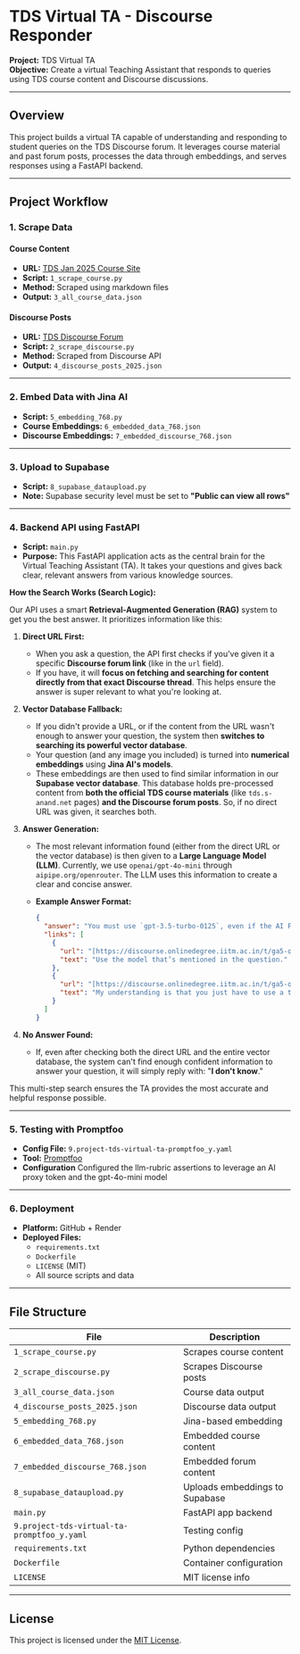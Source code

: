 # TDS Virtual TA - Discourse Responder

**Project:** TDS Virtual TA  
**Objective:** Create a virtual Teaching Assistant that responds to queries using TDS course content and Discourse discussions.

---

## Overview

This project builds a virtual TA capable of understanding and responding to student queries on the TDS Discourse forum. It leverages course material and past forum posts, processes the data through embeddings, and serves responses using a FastAPI backend.

---

## Project Workflow

### 1. Scrape Data

#### Course Content
- **URL:** [TDS Jan 2025 Course Site](https://tds.s-anand.net/#/2025-01/)
- **Script:** `1_scrape_course.py`
- **Method:** Scraped using markdown files
- **Output:** `3_all_course_data.json`

#### Discourse Posts
- **URL:** [TDS Discourse Forum](https://discourse.onlinedegree.iitm.ac.in/c/courses/tds-kb/34)
- **Script:** `2_scrape_discourse.py`
- **Method:** Scraped from Discourse API
- **Output:** `4_discourse_posts_2025.json`

---

### 2. Embed Data with Jina AI

- **Script:** `5_embedding_768.py`
- **Course Embeddings:** `6_embedded_data_768.json`
- **Discourse Embeddings:** `7_embedded_discourse_768.json`

---

### 3. Upload to Supabase

- **Script:** `8_supabase_dataupload.py`
- **Note:** Supabase security level must be set to **"Public can view all rows"**

---

### 4. Backend API using FastAPI

* **Script:** `main.py`
* **Purpose:** This FastAPI application acts as the central brain for the Virtual Teaching Assistant (TA). It takes your questions and gives back clear, relevant answers from various knowledge sources.

**How the Search Works (Search Logic):**

Our API uses a smart **Retrieval-Augmented Generation (RAG)** system to get you the best answer. It prioritizes information like this:

1.  **Direct URL First:**
    * When you ask a question, the API first checks if you've given it a specific **Discourse forum link** (like in the `url` field).
    * If you have, it will **focus on fetching and searching for content directly from that exact Discourse thread**. This helps ensure the answer is super relevant to what you're looking at.

2.  **Vector Database Fallback:**
    * If you didn't provide a URL, or if the content from the URL wasn't enough to answer your question, the system then **switches to searching its powerful vector database**.
    * Your question (and any image you included) is turned into **numerical embeddings** using **Jina AI's models**.
    * These embeddings are then used to find similar information in our **Supabase vector database**. This database holds pre-processed content from **both the official TDS course materials** (like `tds.s-anand.net` pages) **and the Discourse forum posts**. So, if no direct URL was given, it searches both.

3.  **Answer Generation:**
    * The most relevant information found (either from the direct URL or the vector database) is then given to a **Large Language Model (LLM)**. Currently, we use `openai/gpt-4o-mini` through `aipipe.org/openrouter`. The LLM uses this information to create a clear and concise answer.

    * **Example Answer Format:**
        ```json
        {
          "answer": "You must use `gpt-3.5-turbo-0125`, even if the AI Proxy only supports `gpt-4o-mini`. Use the OpenAI API directly for this question.",
          "links": [
            {
              "url": "[https://discourse.onlinedegree.iitm.ac.in/t/ga5-question-8-clarification/155939/4](https://discourse.onlinedegree.iitm.ac.in/t/ga5-question-8-clarification/155939/4)",
              "text": "Use the model that’s mentioned in the question."
            },
            {
              "url": "[https://discourse.onlinedegree.iitm.ac.in/t/ga5-question-8-clarification/155939/3](https://discourse.onlinedegree.iitm.ac.in/t/ga5-question-8-clarification/155939/3)",
              "text": "My understanding is that you just have to use a tokenizer, similar to what Prof. Anand used, to get the number of tokens and multiply that by the given rate."
            }
          ]
        }
        ```

4.  **No Answer Found:**
    * If, even after checking both the direct URL and the entire vector database, the system can't find enough confident information to answer your question, it will simply reply with: "**I don't know**."

This multi-step search ensures the TA provides the most accurate and helpful response possible.

---

### 5. Testing with Promptfoo

- **Config File:** `9.project-tds-virtual-ta-promptfoo_y.yaml`
- **Tool:** [Promptfoo](https://github.com/promptfoo/promptfoo)
- **Configuration** Configured the llm-rubric assertions to leverage an AI proxy token and the gpt-4o-mini model

---

### 6. Deployment

- **Platform:** GitHub + Render
- **Deployed Files:**
  - `requirements.txt`
  - `Dockerfile`
  - `LICENSE` (MIT)
  - All source scripts and data

---

## File Structure

| File | Description |
|------|-------------|
| `1_scrape_course.py` | Scrapes course content |
| `2_scrape_discourse.py` | Scrapes Discourse posts |
| `3_all_course_data.json` | Course data output |
| `4_discourse_posts_2025.json` | Discourse data output |
| `5_embedding_768.py` | Jina-based embedding |
| `6_embedded_data_768.json` | Embedded course content |
| `7_embedded_discourse_768.json` | Embedded forum content |
| `8_supabase_dataupload.py` | Uploads embeddings to Supabase |
| `main.py` | FastAPI app backend |
| `9.project-tds-virtual-ta-promptfoo_y.yaml` | Testing config |
| `requirements.txt` | Python dependencies |
| `Dockerfile` | Container configuration |
| `LICENSE` | MIT license info |

---

## License
This project is licensed under the [MIT License](LICENSE).

